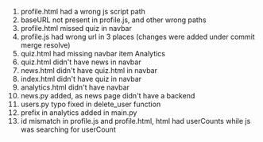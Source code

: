 1) profile.html had a wrong js script path
2) baseURL not present in profile.js, and other wrong paths
3) profile.html missed quiz in navbar
4) profile.js had wrong url in 3 places (changes were added under commit merge resolve)
5) quiz.html had missing navbar item Analytics
6) quiz.html didn't have news in navbar
7) news.html didn't have quiz.html in navbar
8) index.html didn't have quiz in navbar
9) analytics.html didn't have navbar 
10) news.py added, as news page didn't have a backend
11) users.py typo fixed in delete_user function
12) prefix in analytics added in main.py
13) id mismatch in profile.js and profile.html, html had userCounts while js was searching for userCount
